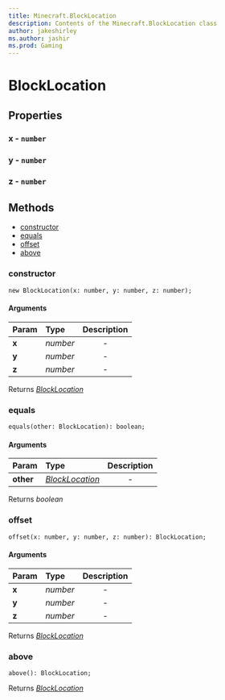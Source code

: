 ```yaml
---
title: Minecraft.BlockLocation
description: Contents of the Minecraft.BlockLocation class
author: jakeshirley
ms.author: jashir
ms.prod: Gaming
---
```

# BlockLocation

## Properties
### **x** - `number`


### **y** - `number`


### **z** - `number`



## Methods
- [constructor](#constructor)
- [equals](#equals)
- [offset](#offset)
- [above](#above)
  
### **constructor**
`
new BlockLocation(x: number, y: number, z: number);
`

#### Arguments
| Param | Type | Description |
| :--- | :--- | :---: |
| **x** | *number* | - |
| **y** | *number* | - |
| **z** | *number* | - |

Returns [*BlockLocation*]("BlockLocation.md")

### **equals**
`
equals(other: BlockLocation): boolean;
`

#### Arguments
| Param | Type | Description |
| :--- | :--- | :---: |
| **other** | [*BlockLocation*]("BlockLocation.md") | - |

Returns *boolean*

### **offset**
`
offset(x: number, y: number, z: number): BlockLocation;
`

#### Arguments
| Param | Type | Description |
| :--- | :--- | :---: |
| **x** | *number* | - |
| **y** | *number* | - |
| **z** | *number* | - |

Returns [*BlockLocation*]("BlockLocation.md")

### **above**
`
above(): BlockLocation;
`


Returns [*BlockLocation*]("BlockLocation.md")

